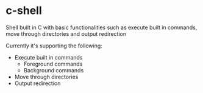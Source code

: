 # c-shell
Shell built in C with basic functionalities such as execute built in commands, move through directories and output redirection

Currently it's supporting the following:
 * Execute built in commands
    * Foreground commands
    * Background commands
 * Move through directories
 * Output redirection
